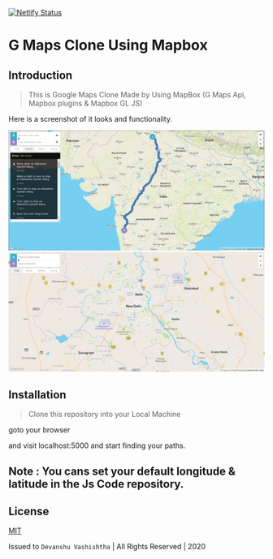 [![Netlify Status](https://api.netlify.com/api/v1/badges/c3b5c9e9-cdb1-48ac-9a24-ed47cace4c80/deploy-status)](https://app.netlify.com/sites/web-codegrammer-gmaps-clone/deploys)
#  G Maps Clone Using Mapbox

## Introduction

> This is Google Maps Clone Made by Using MapBox (G Maps Api, Mapbox plugins & Mapbox GL JS)

Here is a screenshot of it looks and functionality.

![alt text](https://github.com/web-codegrammer/Mapbox-GMaps-Clone/blob/master/G%20maps.png)
![alt](https://github.com/web-codegrammer/Mapbox-GMaps-Clone/blob/master/G%20maps%202.png)

## Installation

> Clone this repository into your Local Machine

goto your browser

and visit localhost:5000 and start finding your paths.

## Note : You cans set your default longitude & latitude in the Js Code repository.

## License 

[MIT](https://github.com/web-codegrammer/Mapbox-GMaps-Clone/blob/master/LICENSE)

Issued to ```Devanshu Vashishtha``` | All Rights Reserved | 2020
